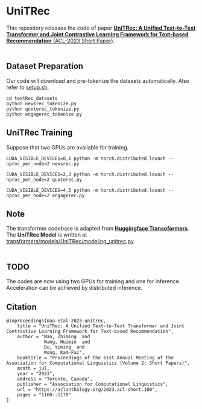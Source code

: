 # UniTRec
This repository releases the code of paper [**UniTRec: A Unified Text-to-Text Transformer and Joint Contrastive Learning Framework for Text-based Recommendation** (ACL-2023 Short Paper)](https://aclanthology.org/2023.acl-short.100.pdf).
<br/><br/>


## Dataset Preparation
Our code will download and pre-tokenize the datasets automatically. Also refer to [setup.sh](https://github.com/Veason-silverbullet/UniTRec/blob/master/setup.sh).
<pre><code>cd textRec_datasets
python newsrec_tokenize.py
python quoterec_tokenize.py
python engagerec_tokenize.py</code></pre>


## UniTRec Training
Suppose that two GPUs are available for training.
<pre><code>CUDA_VISIBLE_DEVICES=0,1 python -m torch.distributed.launch --nproc_per_node=2 newsrec.py</code></pre>
<pre><code>CUDA_VISIBLE_DEVICES=2,3 python -m torch.distributed.launch --nproc_per_node=2 quoterec.py</code></pre>
<pre><code>CUDA_VISIBLE_DEVICES=4,5 python -m torch.distributed.launch --nproc_per_node=2 engagerec.py</code></pre>


## Note
The transformer codebase is adapted from [**Huggingface Transoformers**](https://github.com/huggingface/transformers). The **UniTRec Model** is written at [transformers/models/UniTRec/modeling_unitrec.py](https://github.com/Veason-silverbullet/UniTRec/blob/master/transformers/models/UniTRec/modeling_unitrec.py).
<br/><br/>


## TODO
The codes are now using two GPUs for training and one for inference. Acceleration can be achieved by distributed inference.


## Citation
```
@inproceedings{mao-etal-2023-unitrec,
    title = "UniTRec: A Unified Text-to-Text Transformer and Joint Contrastive Learning Framework for Text-based Recommendation",
    author = "Mao, Zhiming  and
              Wang, Huimin  and
              Du, Yiming  and
              Wong, Kam-Fai",
    booktitle = "Proceedings of the 61st Annual Meeting of the Association for Computational Linguistics (Volume 2: Short Papers)",
    month = jul,
    year = "2023",
    address = "Toronto, Canada",
    publisher = "Association for Computational Linguistics",
    url = "https://aclanthology.org/2023.acl-short.100",
    pages = "1160--1170"
}
```
